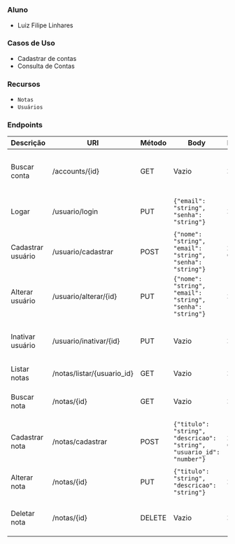 #

### Aluno
- Luiz Filipe Linhares

### Casos de Uso
 - Cadastrar de contas
 - Consulta de Contas

### Recursos
 - `Notas`
 - `Usuários`

### Endpoints

| Descrição | URI | Método | Body | Response | Erro |
| --- | --- | --- | --- | --- | --- |
Buscar conta | /accounts/{id} | GET | Vazio | `200 OK` | `404 Not Found` - Usuário não encontrado |
Logar | /usuario/login | PUT | `{"email": "string", "senha": "string"}` | `200 OK` | `404 Not Found` - Login inválido |
Cadastrar usuário | /usuario/cadastrar | POST | `{"nome": "string", "email": "string", "senha": "string"}` | `201 Created` | `400 Bad Request` - Dados inválidos |
Alterar usuário | /usuario/alterar/{id} | PUT | `{"nome": "string", "email": "string", "senha": "string"}` | `200 OK` | `400 Bad Request` - Dados inválidos |
Inativar usuário  | /usuario/inativar/{id} | PUT | Vazio | `200 OK` | `404 Not Found` - Usuário não encontrado |
Listar notas | /notas/listar/{usuario_id} | GET | Vazio | `200 OK` | Vazio |
Buscar nota | /notas/{id} | GET | Vazio | `200 OK` | `404 Not Found` - Nota não encontrada |
Cadastrar nota | /notas/cadastrar | POST | `{"titulo": "string", "descricao": "string", "usuario_id": "number"}` | `201 Created` | `400 Bad Request` - Dados inválidos |
Alterar nota | /notas/{id} | PUT | `{"titulo": "string", "descricao": "string"}` | `200 OK` | `400 Bad Request` - Dados inválidos |
Deletar nota | /notas/{id} | DELETE | Vazio | `200 OK` | `404 Not Found` - Nota não encontrada |